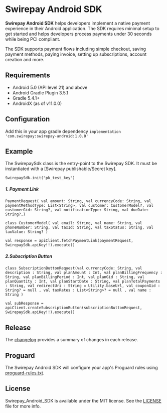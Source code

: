 # Swirepay Android SDK
**Swirepay Android SDK** helps developers implement a native payment experience in their Android application. The SDK requires minimal setup to get started and helps developers process payments under 30 seconds while being PCI compliant.

The SDK supports payment flows including simple checkout, saving payment methods, paying invoice, setting up subscriptions, account creation and more.

## Requirements
- Android 5.0 (API level 21) and above
- Android Gradle Plugin 3.5.1
- Gradle 5.4.1+
- AndroidX (as of v11.0.0)

## Configuration

Add this in your app gradle dependency
``
    implementation 'com.swirepay:swirepay-android:1.0.0'
``

## Example
The SwirepaySdk class is the entry-point to the Swirepay SDK. It must be instantiated with a [Swirepay publishable/Secret key].

``
SwirepaySdk.init("pk_test_key")
``

##### 1. Payment Link
 
``
PaymentRequest(
    val amount: String,
    val currencyCode: String,
    val paymentMethodType: List<String>,
    val customer: CustomerModel?,
    val customerGid: String?,
    val notificationType: String,
    val dueDate: String?,)
``

``
class CustomerModel(
    val email: String,
    val name: String,
    val phoneNumber: String,
    val taxId: String,
    val taxStatus: String,
    val taxValue: String?
) 
``

``
val response = apiClient.fetchPaymentLink(paymentRequest, SwirepaySdk.apiKey!!).execute()
``

##### 2.Subscription Button

``
class SubscriptionButtonRequest(val currencyCode: String, val description : String, val planAmount : Int, val planBillingFrequency : String,
                                val planBillingPeriod : Int, val planGid : String, val planQuantity : Int, val planStartDate : String, val planTotalPayments : String,
                                val redirectUri : String = Utility.baseUrl, val couponGid : String? = null , val taxRates : List<String>? = null , val name : String
                                )
                                ``
                                
``
val subResponse = apiClient.createSubscriptionButton(subscriptionButtonRequest,
SwirepaySdk.apiKey!!).execute()
                ``

## Release
 The [changelog](https://github.com/swirepay/swirepay-android/blob/master/CHANGELOG.md) provides a summary of changes in each release.

## Proguard
The Swirepay Android SDK will configure your app's Proguard rules using [proguard-rules.txt](https://github.com/swirepay/swirepay-android/blob/master/app/proguard-rules.pro).

## License
Swirepay_Android_SDK is available under the MIT license. 
See the [LICENSE](https://github.com/swirepay/swirepay-android/blob/master/LICENSE) file for more info.
